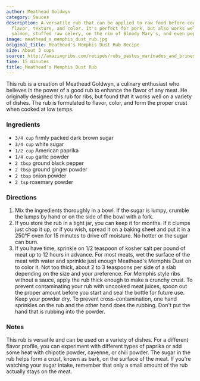 ```yaml
---
author: Meathead Goldwyn
category: Sauces
description: A versatile rub that can be applied to raw food before cooking, adding
  flavor, texture, and color. It's perfect for pork, but also works well on smoked
  salmon, stuffed raw celery, on the rim of Bloody Mary's, and even popcorn.
image: meathead_s_memphis_dust_rub.jpg
original_title: Meathead's Memphis Dust Rub Recipe
size: About 3 cups
source: http://amazingribs.com/recipes/rubs_pastes_marinades_and_brines/meatheads_memphis_dust.html
time: 15 minutes
title: Meathead's Memphis Dust Rub
---
```

This rub is a creation of Meathead Goldwyn, a culinary enthusiast who believes in the power of a good rub to enhance the flavor of any meat. He originally designed this rub for ribs, but found that it works well on a variety of dishes. The rub is formulated to flavor, color, and form the proper crust when cooked at low temps. 

### Ingredients

* `3/4 cup` firmly packed dark brown sugar
* `3/4 cup` white sugar
* `1/2 cup` American paprika
* `1/4 cup` garlic powder
* `2 tbsp` ground black pepper
* `2 tbsp` ground ginger powder
* `2 tbsp` onion powder
* `2 tsp` rosemary powder

### Directions

1. Mix the ingredients thoroughly in a bowl. If the sugar is lumpy, crumble the lumps by hand or on the side of the bowl with a fork. 
2. If you store the rub in a tight jar, you can keep it for months. If it clumps just chop it up, or if you wish, spread it on a baking sheet and put it in a 250°F oven for 15 minutes to drive off moisture. No hotter or the sugar can burn.
3. If you have time, sprinkle on 1/2 teaspoon of kosher salt per pound of meat up to 12 hours in advance. For most meats, wet the surface of the meat with water and sprinkle just enough Meathead's Memphis Dust on to color it. Not too thick, about 2 to 3 teaspoons per side of a slab depending on the size and your preference. For Memphis style ribs without a sauce, apply the rub thick enough to make a crunchy crust. To prevent contaminating your rub with uncooked meat juices, spoon out the proper amount before you start and seal the bottle for future use. Keep your powder dry. To prevent cross-contamination, one hand sprinkles on the rub and the other hand does the rubbing. Don't put the hand that is rubbing into the powder.

### Notes

This rub is versatile and can be used on a variety of dishes. For a different flavor profile, you can experiment with different types of paprika or add some heat with chipotle powder, cayenne, or chili powder. The sugar in the rub helps form a crust, known as bark, on the surface of the meat. If you're watching your sugar intake, remember that only a small amount of the rub actually stays on the meat.